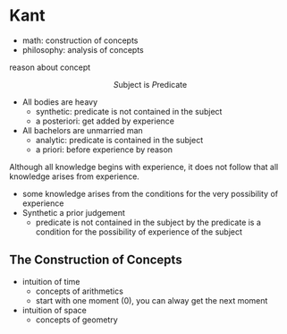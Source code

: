 # Kant

* math: construction of concepts
* philosophy: analysis of concepts

reason about concept

$$
S\text{ubject} \text{ is } P\text{redicate}
$$

* All bodies are heavy
  * synthetic: predicate is not contained in the subject
  * a posteriori: get added by experience
* All bachelors are unmarried man
  * analytic: predicate is contained in the subject
  * a priori: before experience by reason

Although all knowledge begins with experience,
it does not follow that all knowledge arises from experience.
* some knowledge arises from the conditions for the very possibility of experience
* Synthetic a prior judgement
  * predicate is not contained in the subject by the predicate is a condition for the possibility of experience of the subject

## The Construction of Concepts

* intuition of time
  * concepts of arithmetics
  * start with one moment (0), you can alway get the next moment
* intuition of space
  * concepts of geometry

